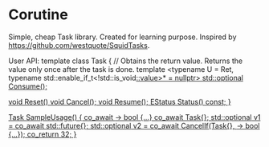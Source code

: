 # Corutine
Simple, cheap Task library. Created for learning purpose. Inspired by https://github.com/westquote/SquidTasks.

User API:
template <typename Ret> class Task
{
  // Obtains the return value. Returns the value only once after the task is done. 
	template <typename U = Ret, typename std::enable_if_t<!std::is_void<U>::value>* = nullptr>
	std::optional<Ret> Consume();
  
  void Reset()
	void Cancel();
	void Resume();
	EStatus Status() const;
}

Task<int> SampleUsage() 
{ 
  co_await []() -> bool {...}
  co_await Task<void>{};
  std::optional<float> v1 = co_await std::future<float>{};
  std::optional<float> v2 = co_await CancelIf<float>(Task<float>{}, []() -> bool {...});
  co_return 32; 
}

  
